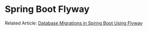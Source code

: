 # Spring Boot Flyway

Related Article: [Database Migrations in Spring Boot Using Flyway](https://lorenzomiscoli.com/database-migrations-in-spring-boot-using-flyway)
